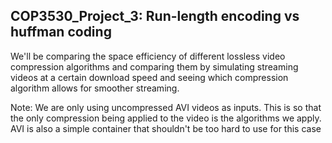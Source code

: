 ## COP3530_Project_3: Run-length encoding vs huffman coding
We'll be comparing the space efficiency of different lossless video compression algorithms and comparing them by simulating streaming videos at a certain download speed and seeing which compression algorithm allows for smoother streaming.

Note: We are only using uncompressed AVI videos as inputs. This is so that the only compression being applied to the video is the algorithms we apply. AVI is also a simple container that shouldn't be too hard to use for this case
